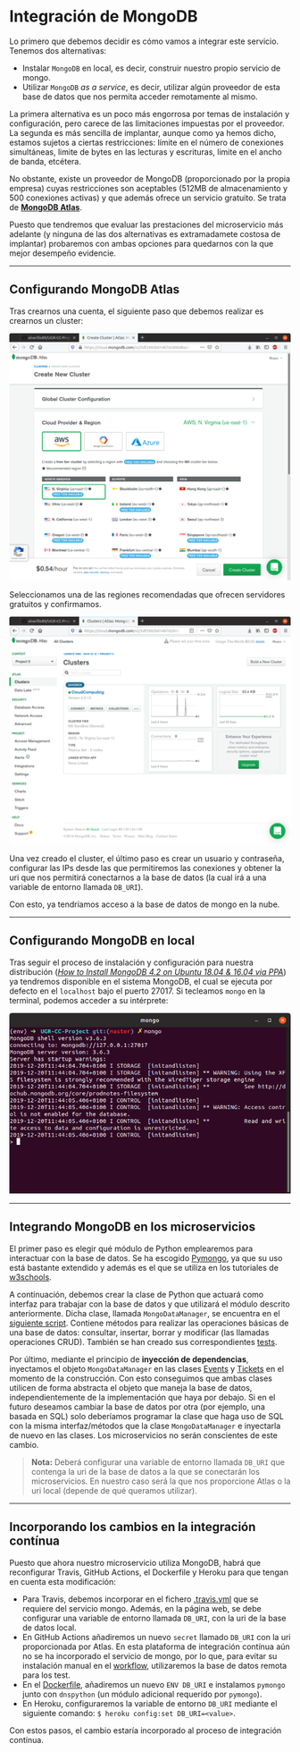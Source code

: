 # Integración de MongoDB

Lo primero que debemos decidir es cómo vamos a integrar este servicio. Tenemos dos alternativas:

- Instalar `MongoDB` en local, es decir, construir nuestro propio servicio de mongo.
- Utilizar `MongoDB` *as a service*, es decir, utilizar algún proveedor de esta base de datos que nos permita acceder remotamente al mismo.

La primera alternativa es un poco más engorrosa por temas de instalación y configuración, pero carece de las limitaciones impuestas por el proveedor. La segunda es más sencilla de implantar, aunque como ya hemos dicho, estamos sujetos a ciertas restricciones: límite en el número de conexiones simultáneas, limite de bytes en las lecturas y escrituras, limite en el ancho de banda, etcétera.

No obstante, existe un proveedor de MongoDB (proporcionado por la propia empresa) cuyas restricciones son aceptables (512MB de almacenamiento y 500 conexiones activas) y que además ofrece un servicio gratuito. Se trata de [**MongoDB Atlas**](https://www.mongodb.com/cloud/atlas).

Puesto que tendremos que evaluar las prestaciones del microservicio más adelante (y ninguna de las dos alternativas es extramadamete costosa de implantar) probaremos con ambas opciones para quedarnos con la que mejor desempeño evidencie.

---
## Configurando MongoDB Atlas

Tras crearnos una cuenta, el siguiente paso que debemos realizar es crearnos un cluster:

![](imgs/Hito4/clustermongo.png)

Seleccionamos una de las regiones recomendadas que ofrecen servidores gratuitos y confirmamos.

![](imgs/Hito4/clustercreado.png)

Una vez creado el cluster, el último paso es crear un usuario y contraseña, configurar las IPs desde las que permitiremos las conexiones y obtener la uri que nos permitirá conectarnos a la base de datos (la cual irá a una variable de entorno llamada `DB_URI`).

Con esto, ya tendríamos acceso a la base de datos de mongo en la nube.

---

## Configurando MongoDB en local

Tras seguir el proceso de instalación y configuración para nuestra distribución ([*How to Install MongoDB 4.2 on Ubuntu 18.04 & 16.04 via PPA*](https://tecadmin.net/install-mongodb-on-ubuntu/)) ya tendremos disponible en el sistema MongoDB, el cual se ejecuta por defecto en el `localhost` bajo el puerto 27017. Si tecleamos `mongo` en la terminal, podemos acceder a su intérprete:

![](imgs/Hito4/mongolocal.png)

---

## Integrando MongoDB en los microservicios

El primer paso es elegir qué módulo de Python emplearemos para interactuar con la base de datos. Se ha escogido [Pymongo](https://api.mongodb.com/python/current/), ya que su uso está bastante extendido y además es el que se utiliza en los tutoriales de [w3schools](https://www.w3schools.com/python/python_mongodb_getstarted.asp).

A continuación, debemos crear la clase de Python que actuará como interfaz para trabajar con la base de datos y que utilizará el módulo descrito anteriormente. Dicha clase, llamada `MongoDataManager`, se encuentra en el [siguiente script](https://github.com/alvarillo89/UGR-CC-Project/blob/master/src/mongo_data_manager.py). Contiene métodos para realizar las operaciones básicas de una base de datos: consultar, insertar, borrar y modificar (las llamadas operaciones CRUD). También se han creado sus correspondientes [tests](https://github.com/alvarillo89/UGR-CC-Project/blob/master/tests/test_mongo_dm.py).


Por último, mediante el principio de **inyección de dependencias**, inyectamos el objeto `MongoDataManager` en las clases [Events](https://github.com/alvarillo89/UGR-CC-Project/blob/master/src/Events.py) y [Tickets](https://github.com/alvarillo89/UGR-CC-Project/blob/master/src/Tickets.py) en el momento de la construcción. Con esto conseguimos que ambas clases utilicen de forma abstracta el objeto que maneja la base de datos, independientemente de la implementación que haya por debajo. Si en el futuro deseamos cambiar la base de datos por otra (por ejemplo, una basada en SQL) solo deberíamos programar la clase que haga uso de SQL con la misma interfaz/métodos que la clase `MongoDataManager` e inyectarla de nuevo en las clases. Los microservicios no serán conscientes de este cambio.

> **Nota:** Deberá configurar una variable de entorno llamada `DB_URI` que contenga la uri de la base de datos a la que se conectarán los microservicios. En nuestro caso será la que nos proporcione Atlas o la uri local (depende de qué queramos utilizar).

---

## Incorporando los cambios en la integración contínua

Puesto que ahora nuestro microservicio utiliza MongoDB, habrá que reconfigurar Travis, GitHub Actions, el Dockerfile y Heroku para que tengan en cuenta esta modificación:

- Para Travis, debemos incorporar en el fichero [.travis.yml](https://github.com/alvarillo89/UGR-CC-Project/blob/master/.travis.yml) que se requiere del servicio mongo. Además, en la página web, se debe configurar una variable de entorno llamada `DB_URI`, con la uri de la base de datos local.
- En GitHub Actions añadiremos un nuevo `secret` llamado `DB_URI` con la uri proporcionada por Atlas. En esta plataforma de integración contínua aún no se ha incorporado el servicio de mongo, por lo que, para evitar su instalación manual en el [workflow](https://github.com/alvarillo89/UGR-CC-Project/blob/master/.github/workflows/WindowsTest.yml), utilizaremos la base de datos remota para los test. 
- En el [Dockerfile](https://github.com/alvarillo89/UGR-CC-Project/blob/master/Dockerfile), añadiremos un nuevo `ENV DB_URI` e instalamos `pymongo` junto con `dnspython` (un módulo adicional requerido por `pymongo`).
- En Heroku, configuraremos la variable de entorno `DB_URI` mediante el siguiente comando: `$ heroku config:set DB_URI=<value>`.

Con estos pasos, el cambio estaría incorporado al proceso de integración contínua. 